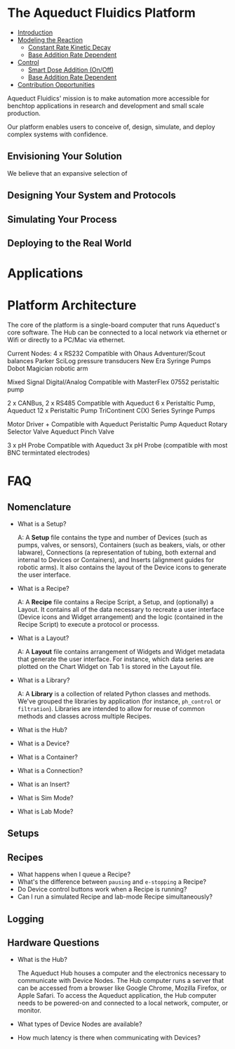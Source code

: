 # The Aqueduct Fluidics Platform #

- [Introduction](#introduction)
- [Modeling the Reaction](#modeling-the-reaction)
    - [Constant Rate Kinetic Decay](#constant-rate-model)
    - [Base Addition Rate Dependent](#rate-dependent-model)
- [Control](#control)
    - [Smart Dose Addition (On/Off)](#smart-dose-control)
    - [Base Addition Rate Dependent](#pid-control)
- [Contribution Opportunities](#contribution-opportunities)

Aqueduct Fluidics' mission is to make automation more accessible
for benchtop applications in research and development and
small scale production.

Our platform enables users to conceive of, design, simulate, and
deploy complex systems with confidence.

## Envisioning Your Solution ##

We believe that an expansive selection of

## Designing Your System and Protocols ##

## Simulating Your Process ##

## Deploying to the Real World ##

# Applications #

# Platform Architecture #

The core of the platform is a single-board computer that runs Aqueduct's
core software. The Hub can be connected to a local network via ethernet
or Wifi or directly to a PC/Mac via ethernet.


Current Nodes:
4 x RS232
    Compatible with
        Ohaus Adventurer/Scout balances
        Parker SciLog pressure transducers
        New Era Syringe Pumps
        Dobot Magician robotic arm


Mixed Signal Digital/Analog
    Compatible with
        MasterFlex 07552 peristaltic pump


2 x CANBus, 2 x RS485
    Compatible with
        Aqueduct 6 x Peristaltic Pump, Aqueduct 12 x Peristaltic Pump
        TriContinent C(X) Series Syringe Pumps


Motor Driver +
    Compatible with
        Aqueduct Peristaltic Pump
        Aqueduct Rotary Selector Valve
        Aqueduct Pinch Valve


3 x pH Probe
    Compatible with
        Aqueduct 3x pH Probe (compatible with most BNC termintated electrodes)

# FAQ #

## Nomenclature

* What is a Setup?

    A: A **Setup** file contains the type and number of Devices (such as pumps, valves, or sensors),
    Containers (such as beakers, vials, or other labware), Connections (a representation of tubing,
    both external and internal to Devices or Containers), and Inserts (alignment guides for
    robotic arms). It also contains the layout of the Device icons to generate the user interface.

* What is a Recipe?

    A: A **Recipe** file contains a Recipe Script, a Setup, and (optionally) a Layout. It contains
    all of the data necessary to recreate a user interface (Device icons and Widget arrangement) and
    the logic (contained in the Recipe Script) to execute a protocol or processs.


* What is a Layout?

    A: A **Layout** file contains arrangement of Widgets and Widget metadata that generate the
    user interface. For instance, which data series are plotted on the Chart Widget on Tab 1
    is stored in the Layout file.

* What is a Library?

    A: A **Library** is a collection of related Python classes and methods. We've grouped the
    libraries by application (for instance, `ph_control` or `filtration`). Libraries
    are intended to allow for reuse of common methods and classes across multiple Recipes.

* What is the Hub?
* What is a Device?
* What is a Container?
* What is a Connection?
* What is an Insert?

* What is Sim Mode?
* What is Lab Mode?

## Setups

## Recipes

* What happens when I queue a Recipe?
* What's the difference between `pausing` and `e-stopping` a Recipe?
* Do Device control buttons work when a Recipe is running?
* Can I run a simulated Recipe and lab-mode Recipe simultaneously?

## Logging

## Hardware Questions

* What is the Hub?

    The Aqueduct Hub houses a computer and the electronics necessary to communicate with Device Nodes.
    The Hub computer runs a server that can be accessed from a browser like Google Chrome, Mozilla Firefox, or Apple Safari.
    To access the Aqueduct application, the Hub computer needs to be
    powered-on and connected to a local network, computer, or monitor.

* What types of Device Nodes are available?

* How much latency is there when communicating with Devices?
